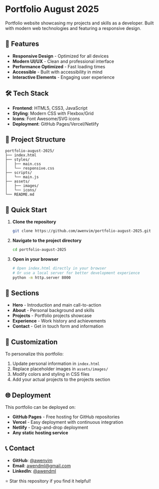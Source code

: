 # Portfolio August 2025

Portfolio website showcasing my projects and skills as a developer. Built with modern web technologies and featuring a responsive design.

## 🚀 Features

- **Responsive Design** - Optimized for all devices
- **Modern UI/UX** - Clean and professional interface
- **Performance Optimized** - Fast loading times
- **Accessible** - Built with accessibility in mind
- **Interactive Elements** - Engaging user experience

## 🛠️ Tech Stack

- **Frontend**: HTML5, CSS3, JavaScript
- **Styling**: Modern CSS with Flexbox/Grid
- **Icons**: Font Awesome/SVG icons
- **Deployment**: GitHub Pages/Vercel/Netlify

## 📁 Project Structure

```
portfolio-august-2025/
├── index.html
├── styles/
│   ├── main.css
│   └── responsive.css
├── scripts/
│   └── main.js
├── assets/
│   ├── images/
│   └── icons/
└── README.md
```

## 🚀 Quick Start

1. **Clone the repository**
   ```bash
   git clone https://github.com/awenvim/portfolio-august-2025.git
   ```

2. **Navigate to the project directory**
   ```bash
   cd portfolio-august-2025
   ```

3. **Open in your browser**
   ```bash
   # Open index.html directly in your browser
   # Or use a local server for better development experience
   python -m http.server 8000
   ```

## 📱 Sections

- **Hero** - Introduction and main call-to-action
- **About** - Personal background and skills
- **Projects** - Portfolio projects showcase
- **Experience** - Work history and achievements
- **Contact** - Get in touch form and information

## 🎨 Customization

To personalize this portfolio:

1. Update personal information in `index.html`
2. Replace placeholder images in `assets/images/`
3. Modify colors and styling in CSS files
4. Add your actual projects to the projects section

## 🌐 Deployment

This portfolio can be deployed on:

- **GitHub Pages** - Free hosting for GitHub repositories
- **Vercel** - Easy deployment with continuous integration
- **Netlify** - Drag-and-drop deployment
- **Any static hosting service**

## 📞 Contact

- **GitHub**: [@awenvim](https://github.com/awenvim)
- **Email**: awendml@gmail.com
- **LinkedIn**: [@awendml](https://linkedin.com/in/awendml)


⭐ Star this repository if you find it helpful!
